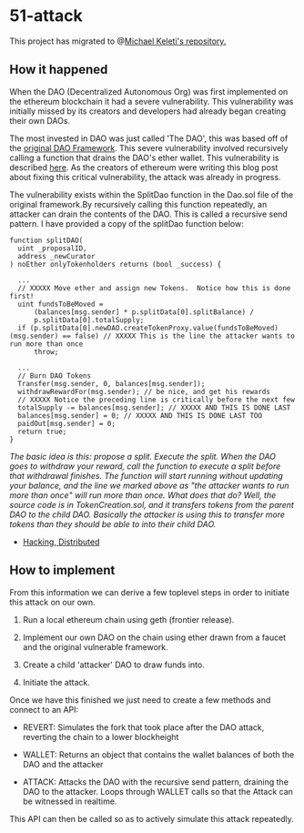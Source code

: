 # 51-attack

This project has migrated to @[Michael Keleti's repository.](https://github.com/mkeleti/docker-eth-attack)

## How it happened

When the DAO (Decentralized Autonomous Org) was first implemented on the ethereum blockchain it had
a severe vulnerability. This vulnerability was initially missed by its creators and developers had already began creating their own DAOs.

The most invested in DAO was just called 'The DAO', this was based off of the [original DAO Framework](https://github.com/blockchainsllc/DAO). This severe vulnerability involved recursively calling a function that drains the DAO's ether wallet. This vulnerability is described [here](https://medium.com/ursium-blog/no-dao-funds-at-risk-following-the-ethereum-smart-contract-recursive-call-bug-discovery-29f482d348b). As the creators of ethereum were writing this blog post about fixing this critical vulnerability, the attack was already in progress.

The vulnerability exists within the SplitDao function in the Dao.sol file of the original framework.By recursively calling this function repeatedly, an attacker can drain the contents of the DAO. This is called a recursive send pattern. I have provided a copy of the splitDao function below:

```
function splitDAO(
  uint _proposalID,
  address _newCurator
) noEther onlyTokenholders returns (bool _success) {

  ...
  // XXXXX Move ether and assign new Tokens.  Notice how this is done first!
  uint fundsToBeMoved =
      (balances[msg.sender] * p.splitData[0].splitBalance) /
      p.splitData[0].totalSupply;
  if (p.splitData[0].newDAO.createTokenProxy.value(fundsToBeMoved)(msg.sender) == false) // XXXXX This is the line the attacker wants to run more than once
      throw;

  ...
  // Burn DAO Tokens
  Transfer(msg.sender, 0, balances[msg.sender]);
  withdrawRewardFor(msg.sender); // be nice, and get his rewards
  // XXXXX Notice the preceding line is critically before the next few
  totalSupply -= balances[msg.sender]; // XXXXX AND THIS IS DONE LAST
  balances[msg.sender] = 0; // XXXXX AND THIS IS DONE LAST TOO
  paidOut[msg.sender] = 0;
  return true;
} 
```

*The basic idea is this: propose a split. Execute the split. When the DAO goes to withdraw your reward, call the function to execute a split before that withdrawal finishes. The function will start running without updating your balance, and the line we marked above as "the attacker wants to run more than once" will run more than once. What does that do? Well, the source code is in TokenCreation.sol, and it transfers tokens from the parent DAO to the child DAO. Basically the attacker is using this to transfer more tokens than they should be able to into their child DAO.*

- [Hacking, Distributed](https://hackingdistributed.com/2016/06/18/analysis-of-the-dao-exploit/)

## How to implement

From this information we can derive a few toplevel steps in order to initiate this attack on our own.

1. Run a local ethereum chain using geth (frontier release).

2. Implement our own DAO on the chain using ether drawn from a faucet and the original vulnerable framework.

3. Create a child 'attacker' DAO to draw funds into.

4. Initiate the attack.

Once we have this finished we just need to create a few methods and connect to an API:

- REVERT: Simulates the fork that took place after the DAO attack, reverting the chain to a lower blockheight

- WALLET: Returns an object that contains the wallet balances of both the DAO and the attacker

- ATTACK: Attacks the DAO with the recursive send pattern, draining the DAO to the attacker. Loops through WALLET calls so that the Attack can be witnessed in realtime.

This API can then be called so as to actively simulate this attack repeatedly.


